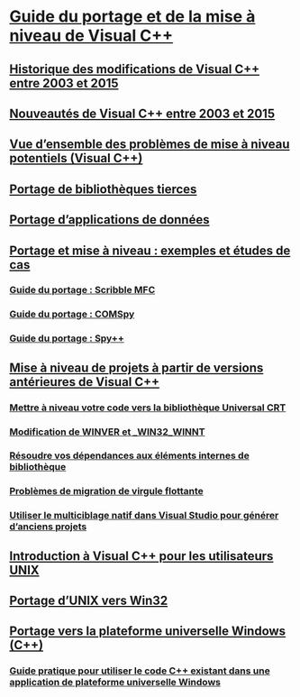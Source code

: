 # [Guide du portage et de la mise à niveau de Visual C++](visual-cpp-porting-and-upgrading-guide.md)

## [Historique des modifications de Visual C++ entre 2003 et 2015](visual-cpp-change-history-2003-2015.md)

## [Nouveautés de Visual C++ entre 2003 et 2015](visual-cpp-what-s-new-2003-through-2015.md)

## [Vue d’ensemble des problèmes de mise à niveau potentiels (Visual C++)](overview-of-potential-upgrade-issues-visual-cpp.md)

## [Portage de bibliothèques tierces](porting-third-party-libraries.md)

## [Portage d’applications de données](porting-data-applications.md)

## [Portage et mise à niveau : exemples et études de cas](porting-and-upgrading-examples-and-case-studies.md)

### [Guide du portage : Scribble MFC](porting-guide-mfc-scribble.md)

### [Guide du portage : COMSpy](porting-guide-com-spy.md)

### [Guide du portage : Spy++](porting-guide-spy-increment.md)

## [Mise à niveau de projets à partir de versions antérieures de Visual C++](upgrading-projects-from-earlier-versions-of-visual-cpp.md)

### [Mettre à niveau votre code vers la bibliothèque Universal CRT](upgrade-your-code-to-the-universal-crt.md)

### [Modification de WINVER et _WIN32_WINNT](modifying-winver-and-win32-winnt.md)

### [Résoudre vos dépendances aux éléments internes de bibliothèque](fix-your-dependencies-on-library-internals.md)

### [Problèmes de migration de virgule flottante](floating-point-migration-issues.md)

### [Utiliser le multiciblage natif dans Visual Studio pour générer d’anciens projets](use-native-multi-targeting.md)

## [Introduction à Visual C++ pour les utilisateurs UNIX](introduction-to-visual-cpp-for-unix-users.md)

## [Portage d’UNIX vers Win32](porting-from-unix-to-win32.md)

## [Portage vers la plateforme universelle Windows (C++)](porting-to-the-universal-windows-platform-cpp.md)

### [Guide pratique pour utiliser le code C++ existant dans une application de plateforme universelle Windows](how-to-use-existing-cpp-code-in-a-universal-windows-platform-app.md)


